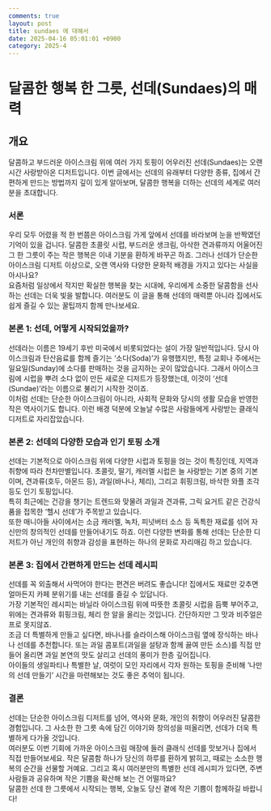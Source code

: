 ```yaml
---
comments: true
layout: post
title: sundaes 에 대해서
date: 2025-04-16 05:01:01 +0900
category: 2025-4
---
```


# 달콤한 행복 한 그릇, 선데(Sundaes)의 매력

## 개요  
달콤하고 부드러운 아이스크림 위에 여러 가지 토핑이 어우러진 선데(Sundaes)는 오랜 시간 사랑받아온 디저트입니다. 이번 글에서는 선데의 유래부터 다양한 종류, 집에서 간편하게 만드는 방법까지 깊이 있게 알아보며, 달콤한 행복을 더하는 선데의 세계로 여러분을 초대합니다.

### 서론  
우리 모두 어렸을 적 한 번쯤은 아이스크림 가게 앞에서 선데를 바라보며 눈을 반짝였던 기억이 있을 겁니다. 달콤한 초콜릿 시럽, 부드러운 생크림, 아삭한 견과류까지 어울어진 그 한 그릇이 주는 작은 행복은 이내 기분을 환하게 바꾸곤 하죠. 그러나 선데가 단순한 아이스크림 디저트 이상으로, 오랜 역사와 다양한 문화적 배경을 가지고 있다는 사실을 아시나요?  
요즘처럼 일상에서 작지만 확실한 행복을 찾는 시대에, 우리에게 소중한 달콤함을 선사하는 선데는 더욱 빛을 발합니다. 여러분도 이 글을 통해 선데의 매력뿐 아니라 집에서도 쉽게 즐길 수 있는 꿀팁까지 함께 만나보세요.

### 본론 1: 선데, 어떻게 시작되었을까?  
선데라는 이름은 19세기 후반 미국에서 비롯되었다는 설이 가장 일반적입니다. 당시 아이스크림과 탄산음료를 함께 즐기는 ‘소다(Soda)’가 유행했지만, 특정 교회나 주에서는 일요일(Sunday)에 소다를 판매하는 것을 금지하는 곳이 많았습니다. 그래서 아이스크림에 시럽을 뿌려 소다 없이 만든 새로운 디저트가 등장했는데, 이것이 ‘선데(Sundae)’라는 이름으로 불리기 시작한 것이죠.  
이처럼 선데는 단순한 아이스크림이 아니라, 사회적 문화와 당시의 생활 모습을 반영한 작은 역사이기도 합니다. 이런 배경 덕분에 오늘날 수많은 사람들에게 사랑받는 클래식 디저트로 자리잡았습니다.

### 본론 2: 선데의 다양한 모습과 인기 토핑 소개  
선데는 기본적으로 아이스크림 위에 다양한 시럽과 토핑을 얹는 것이 특징인데, 지역과 취향에 따라 천차만별입니다. 초콜릿, 딸기, 캐러멜 시럽은 늘 사랑받는 기본 중의 기본이며, 견과류(호두, 아몬드 등), 과일(바나나, 체리), 그리고 휘핑크림, 바삭한 와플 조각 등도 인기 토핑입니다.  
특히 최근에는 건강을 챙기는 트렌드와 맞물려 과일과 견과류, 그릭 요거트 같은 건강식품을 접목한 ‘헬시 선데’가 주목받고 있습니다.  
또한 매니아들 사이에서는 소금 캐러멜, 녹차, 피넛버터 소스 등 독특한 재료를 섞어 자신만의 창의적인 선데를 만들어내기도 하죠. 이런 다양한 변화를 통해 선데는 단순한 디저트가 아닌 개인의 취향과 감성을 표현하는 하나의 문화로 자리매김 하고 있습니다.

### 본론 3: 집에서 간편하게 만드는 선데 레시피  
선데를 꼭 외출해서 사먹어야 한다는 편견은 버려도 좋습니다! 집에서도 재료만 갖추면 얼마든지 카페 분위기를 내는 선데를 즐길 수 있답니다.  
가장 기본적인 레시피는 바닐라 아이스크림 위에 따뜻한 초콜릿 시럽을 듬뿍 부어주고, 위에는 견과류와 휘핑크림, 체리 한 알을 올리는 것입니다. 간단하지만 그 맛과 비주얼은 프로 못지않죠.  
조금 더 특별하게 만들고 싶다면, 바나나를 슬라이스해 아이스크림 옆에 장식하는 바나나 선데를 추천합니다. 또는 과일 콤포트(과일을 설탕과 함께 끓여 만든 소스)를 직접 만들어 올리면 과일 본연의 맛도 살리고 선데의 풍미가 한층 깊어집니다.  
아이들의 생일파티나 특별한 날, 여럿이 모인 자리에서 각자 원하는 토핑을 준비해 ‘나만의 선데 만들기’ 시간을 마련해보는 것도 좋은 추억이 됩니다.

### 결론  
선데는 단순한 아이스크림 디저트를 넘어, 역사와 문화, 개인의 취향이 어우러진 달콤한 경험입니다. 그 사소한 한 그릇 속에 담긴 이야기와 창의성을 떠올리면, 선데가 더욱 특별하게 다가올 것입니다.  
여러분도 이번 기회에 가까운 아이스크림 매장에 들러 클래식 선데를 맛보거나 집에서 직접 만들어보세요. 작은 달콤함 하나가 당신의 하루를 환하게 밝히고, 때로는 소소한 행복의 순간을 선물할 거예요. 그리고 혹시 여러분만의 특별한 선데 레시피가 있다면, 주변 사람들과 공유하며 작은 기쁨을 확산해 보는 건 어떨까요?  
달콤한 선데 한 그릇에서 시작되는 행복, 오늘도 당신 곁에 작은 기쁨이 함께하길 바랍니다!